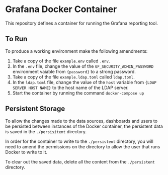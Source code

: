 # Grafana Docker Container

This repository defines a container for running the Grafana reporting
tool.

## To Run

To produce a working environment make the following amendments:

1. Take a copy of the file `example.env` called `.env`.
2. In the `.env` file, change the value of the `GF_SECURITY_ADMIN_PASSWORD`
environment vaiable from `{password}` to a strong password.
3. Take a copy of the file `example.ldap.toml` called `ldap.toml`.
4. In the `ldap.toml` file, change the value of the `host` variable
from `{LDAP SERVER HOST NAME}` to the host name of the LDAP server.
5. Start the container by running the command `docker-compose up`

## Persistent Storage

To allow the changes made to the data sources, dashboards and users
to be persisted between instances of the Docker container, the
persistent data is saved in the `./persisitent` directory.

In order for the container to write to the `./persistent` directory,
you will need to amend the permissions on the directory to allow the
user that runs Docker to write to it.

To clear out the saved data, delete all the content from the `./persistent`
directory.